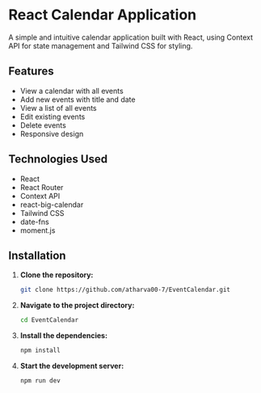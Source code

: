# React Calendar Application

A simple and intuitive calendar application built with React, using Context API for state management and Tailwind CSS for styling.

## Features

- View a calendar with all events
- Add new events with title and date
- View a list of all events
- Edit existing events
- Delete events
- Responsive design

## Technologies Used

- React
- React Router
- Context API
- react-big-calendar
- Tailwind CSS
- date-fns
- moment.js

## Installation

1. **Clone the repository:**
   ```bash
   git clone https://github.com/atharva00-7/EventCalendar.git

2. **Navigate to the project directory:**
   ```bash
   cd EventCalendar

3. **Install the dependencies:**
   ```bash
   npm install

4. **Start the development server:**
   ```bash
   npm run dev
